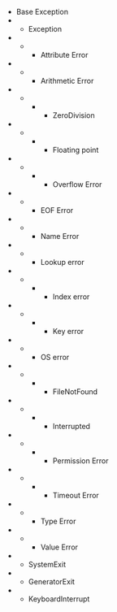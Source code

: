 - Base Exception
-
    - Exception
-
    -
        - Attribute Error
-
    -
        - Arithmetic Error
-
    -
        -
            - ZeroDivision
-
    -
        -
            - Floating point
-
    -
        -
            - Overflow Error
-
    -
        - EOF Error
-
    -
        - Name Error
-
    -
        - Lookup error
-
    -
        -
            - Index error
-
    -
        -
            - Key error
-
    -
        - OS error
-
    -
        -
            - FileNotFound
-
    -
        -
            - Interrupted
-
    -
        -
            - Permission Error
-
    -
        -
            - Timeout Error
-
    -
        - Type Error
-
    -
        - Value Error
-
    - SystemExit
-
    - GeneratorExit
-
    - KeyboardInterrupt